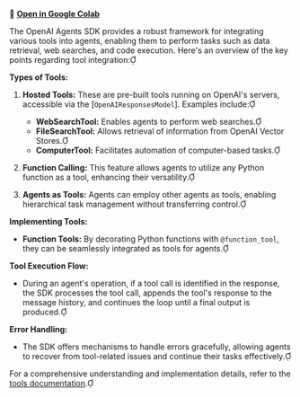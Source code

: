 🚀 **[Open in Google Colab](https://colab.research.google.com/drive/18owxL5MyPPlmp4IqfveN1JOSCYQ4GFnu?usp=sharing)**

The OpenAI Agents SDK provides a robust framework for integrating various tools into agents, enabling them to perform tasks such as data retrieval, web searches, and code execution. Here's an overview of the key points regarding tool integration:

**Types of Tools:**

1. **Hosted Tools:** These are pre-built tools running on OpenAI's servers, accessible via the [`OpenAIResponsesModel`]. Examples include:
   - **WebSearchTool:** Enables agents to perform web searches.
   - **FileSearchTool:** Allows retrieval of information from OpenAI Vector Stores.
   - **ComputerTool:** Facilitates automation of computer-based tasks.

2. **Function Calling:** This feature allows agents to utilize any Python function as a tool, enhancing their versatility.

3. **Agents as Tools:** Agents can employ other agents as tools, enabling hierarchical task management without transferring control.

**Implementing Tools:**

- **Function Tools:** By decorating Python functions with `@function_tool`, they can be seamlessly integrated as tools for agents.

**Tool Execution Flow:**

- During an agent's operation, if a tool call is identified in the response, the SDK processes the tool call, appends the tool's response to the message history, and continues the loop until a final output is produced.

**Error Handling:**

- The SDK offers mechanisms to handle errors gracefully, allowing agents to recover from tool-related issues and continue their tasks effectively.

For a comprehensive understanding and implementation details, refer to the [tools documentation](https://github.com/openai/openai-agents-python/blob/main/docs/tools.md). 